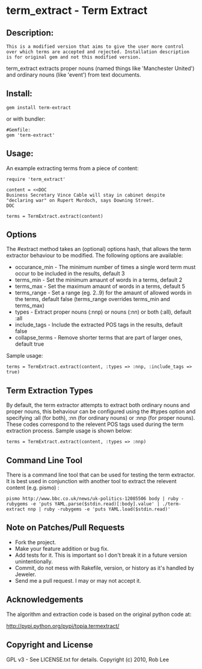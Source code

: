 # term_extract - Term Extract

## Description:

    This is a modified version that aims to give the user more control over which terms are accepted and rejected. Installation description is for original gem and not this modified version.

term_extract extracts proper nouns (named things like 'Manchester United') and ordinary nouns (like 'event') from text documents.

## Install:

    gem install term-extract

or with bundler:

    #Gemfile:
    gem 'term-extract'
    
## Usage:

An example extracting terms from a piece of content:

    require 'term_extract'

    content = <<DOC
    Business Secretary Vince Cable will stay in cabinet despite
    "declaring war" on Rupert Murdoch, says Downing Street.
    DOC

    terms = TermExtract.extract(content)

## Options

The #extract method takes an (optional) options hash, that allows the term extractor behaviour to be modified.  The following options are available:

* occurance_min - The minimum number of times a single word term must occur to be included in the results, default 3
* terms_min - Set the minimum amaunt of words in a terms, default 2
* terms_max - Set the maximum amaunt of words in a terms, default 5
* terms_range - Set a range (eg. 2..9) for the amaunt of allowed words in the terms, default false (terms_range overrides terms_min and terms_max)
* types - Extract proper nouns (:nnp) or nouns (:nn) or both (:all), default :all
* include_tags - Include the extracted POS tags in the results, default false
* collapse_terms - Remove shorter terms that are part of larger ones, default true

Sample usage:

    terms = TermExtract.extract(content, :types => :nnp, :include_tags => true)

## Term Extraction Types

By default, the term extractor attempts to extract both ordinary nouns and proper nouns, this behaviour can be configured using the #types option and specifying :all (for both), :nn (for ordinary nouns) or :nnp (for proper nouns).  These codes correspond to the relevent POS tags used during the term extraction process.  Sample usage is shown below:

    terms = TermExtract.extract(content, :types => :nnp)

## Command Line Tool

There is a command line tool that can be used for testing the term extractor.  It is best used in conjunction with another tool to extract the relevent content (e.g. pismo) :

    pismo http://www.bbc.co.uk/news/uk-politics-12085506 body | ruby -rubygems -e 'puts YAML.parse($stdin.read)[:body].value' | ./term-extract nnp | ruby -rubygems -e 'puts YAML.load($stdin.read)'

## Note on Patches/Pull Requests

* Fork the project.
* Make your feature addition or bug fix.
* Add tests for it. This is important so I don't break it in a future version unintentionally.
* Commit, do not mess with Rakefile, version, or history as it's handled by Jeweler.
* Send me a pull request. I may or may not accept it.

## Acknowledgements

The algorithm and extraction code is based on the original python code at:

http://pypi.python.org/pypi/topia.termextract/

## Copyright and License

GPL v3 - See LICENSE.txt for details.
Copyright (c) 2010, Rob Lee

